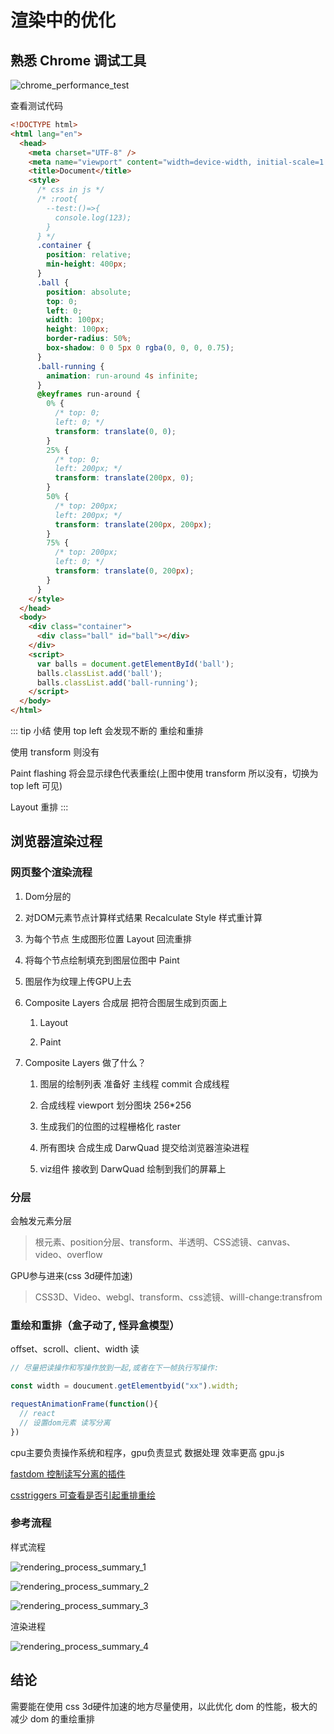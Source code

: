 # 渲染中的优化

## 熟悉 Chrome 调试工具

![chrome_performance_test](/performance/chrome_performance_test.png)

查看测试代码

```html
<!DOCTYPE html>
<html lang="en">
  <head>
    <meta charset="UTF-8" />
    <meta name="viewport" content="width=device-width, initial-scale=1.0" />
    <title>Document</title>
    <style>
      /* css in js */
      /* :root{
        --test:()=>{
          console.log(123);
        }
      } */
      .container {
        position: relative;
        min-height: 400px;
      }
      .ball {
        position: absolute;
        top: 0;
        left: 0;
        width: 100px;
        height: 100px;
        border-radius: 50%;
        box-shadow: 0 0 5px 0 rgba(0, 0, 0, 0.75);
      }
      .ball-running {
        animation: run-around 4s infinite;
      }
      @keyframes run-around {
        0% {
          /* top: 0;
          left: 0; */
          transform: translate(0, 0);
        }
        25% {
          /* top: 0;
          left: 200px; */
          transform: translate(200px, 0);
        }
        50% {
          /* top: 200px;
          left: 200px; */
          transform: translate(200px, 200px);
        }
        75% {
          /* top: 200px;
          left: 0; */
          transform: translate(0, 200px);
        }
      }
    </style>
  </head>
  <body>
    <div class="container">
      <div class="ball" id="ball"></div>
    </div>
    <script>
      var balls = document.getElementById('ball');
      balls.classList.add('ball');
      balls.classList.add('ball-running');
    </script>
  </body>
</html>

```

::: tip 小结
使用 top left 会发现不断的 重绘和重排

使用 transform 则没有

Paint flashing 将会显示绿色代表重绘(上图中使用 transform 所以没有，切换为 top left 可见)

Layout 重排
:::

## 浏览器渲染过程

### 网页整个渲染流程

1. Dom分层的

2. 对DOM元素节点计算样式结果 Recalculate Style 样式重计算

3. 为每个节点 生成图形位置 Layout 回流重排

4. 将每个节点绘制填充到图层位图中 Paint

5. 图层作为纹理上传GPU上去

6. Composite Layers 合成层 把符合图层生成到页面上

    1. Layout

    2. Paint

7. Composite Layers 做了什么？

    1. 图层的绘制列表 准备好 主线程 commit 合成线程

    2. 合成线程 viewport 划分图块 256*256

    3. 生成我们的位图的过程栅格化 raster

    4. 所有图块 合成生成 DarwQuad 提交给浏览器渲染进程

    5. viz组件 接收到 DarwQuad 绘制到我们的屏幕上

### 分层

会触发元素分层

> 根元素、position分层、transform、半透明、CSS滤镜、canvas、video、overflow

GPU参与进来(css 3d硬件加速)

> CSS3D、Video、webgl、transform、css滤镜、willl-change:transfrom

### 重绘和重排（盒子动了, 怪异盒模型）

offset、scroll、client、width 读

```js
// 尽量把读操作和写操作放到一起,或者在下一帧执行写操作:

const width = doucument.getElementbyid("xx").width;

requestAnimationFrame(function(){
  // react
  // 设置dom元素 读写分离
})
```

cpu主要负责操作系统和程序，gpu负责显式 数据处理 效率更高 gpu.js

[fastdom 控制读写分离的插件](https://www.npmjs.com/package/fastdom)

[csstriggers 可查看是否引起重排重绘](https://csstriggers.com/)

### 参考流程

样式流程

![rendering_process_summary_1](/performance/rendering_process_summary_1.png)

![rendering_process_summary_2](/performance/rendering_process_summary_2.png)

![rendering_process_summary_3](/performance/rendering_process_summary_3.png)

渲染进程

![rendering_process_summary_4](/performance/rendering_process_summary_4.png)

## 结论

需要能在使用 css 3d硬件加速的地方尽量使用，以此优化 dom 的性能，极大的减少 dom 的重绘重排
